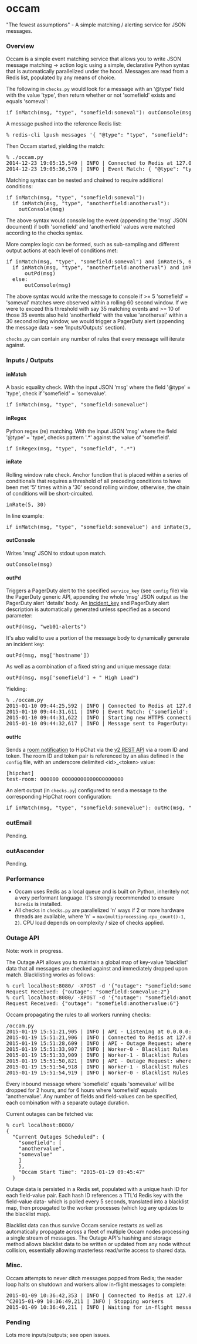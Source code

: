 occam
=====

"The fewest assumptions" - A simple matching / alerting service for JSON messages.

### Overview

Occam is a simple event matching service that allows you to write JSON message matching -> action logic using a simple, declarative Python syntax that is automatically parallelized under the hood. Messages are read from a Redis list, populated by any means of choice.

The following in `checks.py` would look for a message with an '@type' field with the value 'type', then return whether or not 'somefield' exists and equals 'someval':
<pre>
if inMatch(msg, "type", "somefield:someval"): outConsole(msg)
</pre>
A message pushed into the reference Redis list:
<pre>
% redis-cli lpush messages '{ "@type": "type", "somefield": "someval" }'
</pre>
Then Occam started, yielding the match:
<pre>
% ./occam.py
2014-12-23 19:05:15,549 | INFO | Connected to Redis at 127.0.0.1:6379
2014-12-23 19:05:36,576 | INFO | Event Match: { "@type": "type", "somefield": "someval" }
</pre>

Matching syntax can be nested and chained to require additional conditions:
<pre>
if inMatch(msg, "type", "somefield:someval"):
  if inMatch(msg, "type", "anotherfield:anotherval"):
    outConsole(msg)
</pre>
The above syntax would console log the event (appending the 'msg' JSON document) if both 'somefield' and 'anotherfield' values were matched according to the checks syntax.

More complex logic can be formed, such as sub-sampling and different output actions at each level of conditions met:
<pre>
if inMatch(msg, "type", "somefield:someval") and inRate(5, 60):
  if inMatch(msg, "type", "anotherfield:anotherval") and inRate(10, 30):
      outPd(msg)
  else:
      outConsole(msg)
</pre>
The above syntax would write the message to console if >= 5 'somefield' = 'someval' matches were observed within a rolling 60 second window. If we were to exceed this threshold with say 35 matching events and >= 10 of those 35 events also held 'anotherfield' with the value 'anotherval' within a 30 second rolling window, we would trigger a PagerDuty alert (appending the message data - see 'Inputs/Outputs' section).

`checks.py` can contain any number of rules that every message will iterate against.

### Inputs / Outputs

#### inMatch
A basic equality check. With the input JSON 'msg' where the field '@type' = 'type', check if 'somefield' = 'somevalue'.
<pre>if inMatch(msg, "type", "somefield:somevalue")</pre>

#### inRegex
Python regex (re) matching. With the input JSON 'msg' where the field '@type' = 'type', checks pattern '.*' against the value of 'somefield'.
<pre>if inRegex(msg, "type", "somefield", ".*")</pre>

#### inRate
Rolling window rate check. Anchor function that is placed within a series of conditionals that requires a threshold of all preceding conditions to have been met '5' times within a '30' second rolling window, otherwise, the chain of conditions will be short-circuited.
<pre>
inRate(5, 30)
</pre>
In line example:
<pre>
if inMatch(msg, "type", "somefield:somevalue") and inRate(5, 30): outConsole(msg)
</pre>


#### outConsole
Writes 'msg' JSON to stdout upon match.
<pre>outConsole(msg)</pre>

#### outPd
Triggers a PagerDuty alert to the specified `service_key` (see `config` file) via the PagerDuty generic API, appending the whole 'msg' JSON output as the PagerDuty alert 'details' body. An [incident_key](https://developer.pagerduty.com/documentation/integration/events/trigger) and PagerDuty alert description is automatically generated unless specified as a second parameter:
<pre>outPd(msg, "web01-alerts")</pre>
It's also valid to use a portion of the message body to dynamically generate an incident key:
<pre>outPd(msg, msg['hostname'])</pre>
As well as a combination of a fixed string and unique message data:
<pre>outPd(msg, msg['somefield'] + " High Load")</pre>
Yielding:
<pre>
% ./occam.py
2015-01-10 09:44:25,592 | INFO | Connected to Redis at 127.0.0.1:6379
2015-01-10 09:44:31,611 | INFO | Event Match: {'somefield': 'somevalue', '@type': 'type'}
2015-01-10 09:44:31,622 | INFO | Starting new HTTPS connection (1): events.pagerduty.com
2015-01-10 09:44:32,617 | INFO | Message sent to PagerDuty: {"status":"success","message":"Event processed","incident_key":"somevalue High Load"}
</pre>

#### outHc
Sends a [room notification](https://www.hipchat.com/docs/apiv2/method/send_room_notification) to HipChat via the [v2 REST API](https://www.hipchat.com/docs/apiv2/auth) via a room ID and token. The room ID and token pair is referenced by an alias defined in the `config` file, with an underscore delimited \<id\>_\<token\> value:
<pre>
[hipchat]
test-room: 000000_00000000000000000000
</pre>
An alert output (in `checks.py`) configured to send a message to the corresponding HipChat room configuration:
<pre>
if inMatch(msg, "type", "somefield:somevalue"): outHc(msg, "test-room")
</pre>

### outEmail
Pending.

### outAscender
Pending.

### Performance

 + Occam uses Redis as a local queue and is built on Python, inheritely not a very performant language. It's strongly recommended to ensure `hiredis` is installed.
 + All checks in `checks.py` are parallelized 'n' ways if 2 or more hardware threads are available, where 'n' = `max(multiprocessing.cpu_count()-1, 2)`. CPU load depends on complexity / size of checks applied.

### Outage API
Note: work in progress.

The Outage API allows you to maintain a global map of key-value 'blacklist' data that all messages are checked against and immediately dropped upon match. Blacklisting works as follows:
<pre>
% curl localhost:8080/ -XPOST -d '{"outage": "somefield:somevalue:2"}'
Request Received: {"outage": "somefield:somevalue:2"}
% curl localhost:8080/ -XPOST -d '{"outage": "somefield:anothervalue:6"}'
Request Received: {"outage": "somefield:anothervalue:6"}
</pre>

Occam propagating the rules to all workers running checks:
<pre>
/occam.py
2015-01-19 15:51:21,905 | INFO | API - Listening at 0.0.0.0:8080
2015-01-19 15:51:21,906 | INFO | Connected to Redis at 127.0.0.1:6379
2015-01-19 15:51:28,609 | INFO | API - Outage Request: where 'somefield' == 'somevalue' for 2 hour(s)
2015-01-19 15:51:33,907 | INFO | Worker-0 - Blacklist Rules Updated: {"somefield": ["somevalue"]}
2015-01-19 15:51:33,909 | INFO | Worker-1 - Blacklist Rules Updated: {"somefield": ["somevalue"]}
2015-01-19 15:51:50,821 | INFO | API - Outage Request: where 'somefield' == 'anothervalue' for 6 hour(s)
2015-01-19 15:51:54,918 | INFO | Worker-1 - Blacklist Rules Updated: {"somefield": ["somevalue", "anothervalue"]}
2015-01-19 15:51:54,919 | INFO | Worker-0 - Blacklist Rules Updated: {"somefield": ["somevalue", "anothervalue"]}
</pre>

Every inbound message where 'somefield' equals 'somevalue' will be dropped for 2 hours, and for 6 hours where 'somefield' equals 'anothervalue'. Any number of fields and field-values can be specified, each combination with a separate outage duration.

Current outages can be fetched via:
<pre>
% curl localhost:8080/
{
  "Current Outages Scheduled": {
    "somefield": [
    "anothervalue",
    "somevalue"
    ]
    },
    "Occam Start Time": "2015-01-19 09:45:47"
  }
</pre>

Outage data is persisted in a Redis set, populated with a unique hash ID for each field-value pair. Each hash ID references a TTL'd Redis key with the field-value data- which is polled every 5 seconds, translated into a blacklist map, then propagated to the worker processes (which log any updates to the blacklist map).

Blacklist data can thus survive Occam service restarts as well as automatically propagate across a fleet of multiple Occam nodes processing a single stream of messages. The Outage API's hashing and storage method allows blacklist data to be written or updated from any node without collision, essentially allowing masterless read/write access to shared data.

### Misc.

Occam attempts to never ditch messages popped from Redis; the reader loop halts on shutdown and workers allow in-flight messages to complete:
<pre>
2015-01-09 10:36:42,353 | INFO | Connected to Redis at 127.0.0.1:6379
^C2015-01-09 10:36:49,211 | INFO | Stopping workers
2015-01-09 10:36:49,211 | INFO | Waiting for in-flight messages
</pre>

### Pending
Lots more inputs/outputs; see open issues.
